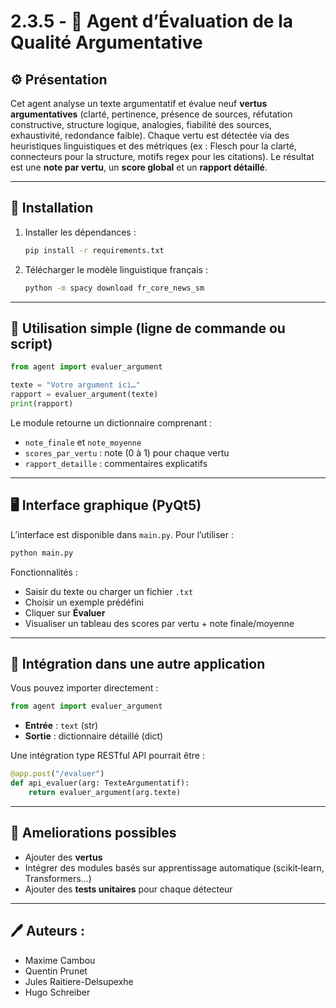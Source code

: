# 2.3.5 - 📘 Agent d’Évaluation de la Qualité Argumentative

## ⚙️ Présentation

Cet agent analyse un texte argumentatif et évalue neuf **vertus argumentatives** (clarté, pertinence, présence de sources, réfutation constructive, structure logique, analogies, fiabilité des sources, exhaustivité, redondance faible). Chaque vertu est détectée via des heuristiques linguistiques et des métriques (ex : Flesch pour la clarté, connecteurs pour la structure, motifs regex pour les citations). Le résultat est une **note par vertu**, un **score global** et un **rapport détaillé**.

---

## 🚀 Installation

1. Installer les dépendances :

   ```bash
   pip install -r requirements.txt
   ```

2. Télécharger le modèle linguistique français :

   ```bash
   python -m spacy download fr_core_news_sm
   ```

---

## 🧪 Utilisation simple (ligne de commande ou script)

```python
from agent import evaluer_argument

texte = "Votre argument ici…"
rapport = evaluer_argument(texte)
print(rapport)
```

Le module retourne un dictionnaire comprenant :

* `note_finale` et `note_moyenne`
* `scores_par_vertu` : note (0 à 1) pour chaque vertu
* `rapport_detaille` : commentaires explicatifs

---

## 🖥️ Interface graphique (PyQt5)

L’interface est disponible dans `main.py`. Pour l’utiliser :

```bash
python main.py
```

Fonctionnalités :

* Saisir du texte ou charger un fichier `.txt`
* Choisir un exemple prédéfini
* Cliquer sur **Évaluer**
* Visualiser un tableau des scores par vertu + note finale/moyenne

---

## 🔌 Intégration dans une autre application

Vous pouvez importer directement :

```python
from agent import evaluer_argument
```

* **Entrée** : `text` (str)
* **Sortie** : dictionnaire détaillé (dict)

Une intégration type RESTful API pourrait être :

```python
@app.post("/evaluer")
def api_evaluer(arg: TexteArgumentatif):
    return evaluer_argument(arg.texte)
```

---

## 🔧 Ameliorations possibles

* Ajouter des **vertus**
* Intégrer des modules basés sur apprentissage automatique (scikit‑learn, Transformers…)
* Ajouter des **tests unitaires** pour chaque détecteur

---


## 🖊️ Auteurs :
  * Maxime Cambou
  * Quentin Prunet
  * Jules Raitiere-Delsupexhe
  * Hugo Schreiber